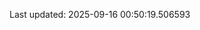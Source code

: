 <!-- lastfm -->
<p align="center"></p>

<!--START_SECTION:last-updated-->
Last updated: 2025-09-16 00:50:19.506593
<!--END_SECTION:last-updated-->